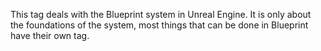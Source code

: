 This tag deals with the Blueprint system in Unreal Engine.
It is only about the foundations of the system, most things that can be done in Blueprint have their own tag.